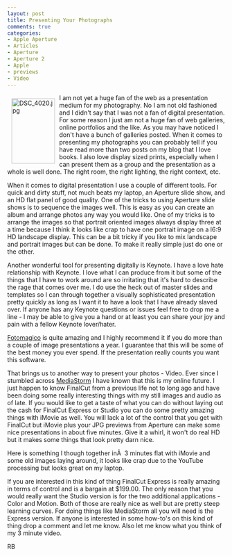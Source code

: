 ```yaml
---
layout: post
title: Presenting Your Photographs
comments: true
categories:
- Apple Aperture
- Articles
- Aperture
- Aperture 2
- Apple
- previews
- Video
---
```

<a rel="lightbox" href="/wp-content/uploads/2009/01/DSC_4020.jpg"><img title="DSC_4020.jpg" src="/wp-content/uploads/2009/01/.thumbs/.DSC_4020.jpg" border="0" alt="DSC_4020.jpg" hspace="10" vspace="10" width="100" height="150" align="left" /></a>I am not yet a huge fan of the web as a presentation medium for my photography. No I am not old fashioned and I didn't say that I was not a fan of digital presentation. For some reason I just am not a huge fan of web galleries, online portfolios and the like. As you may have noticed I don't have a bunch of galleries posted. When it comes to presenting my photographs you can probably tell if you have read more than two posts on my blog that I love books. I also love display sized prints, especially when I can present them as a group and the presentation as a whole is well done. The right room, the right lighting, the right context, etc.

When it comes to digital presentation I use a couple of different tools. For quick and dirty stuff, not much beats my laptop, an Aperture slide show, and an HD flat panel of good quality. <!--more-->One of the tricks to using Aperture slide shows is to sequence the images well. This is easy as you can create an album and arrange photos any way you would like. One of my tricks is to arrange the images so that portrait oriented images always display three at a time because I think it looks like crap to have one portrait image on a l6:9 HD landscape display. This can be a bit tricky if you like to mix landscape and portrait images but can be done. To make it really simple just do one or the other.

Another wonderful tool for presenting digitally is Keynote. I have a love hate relationship with Keynote. I love what I can produce from it but some of the things that I have to work around are so irritating that it's hard to describe the rage that comes over me. I do use the heck out of master slides and templates so I can through together a visually sophisticated presentation pretty quickly as long as I want it to have a look that I have already slaved over. If anyone has any Keynote questions or issues feel free to drop me a line - I may be able to give you a hand or at least you can share your joy and pain with a fellow Keynote lover/hater.

<a href="http://www.boinx.com/fotomagico/overview/" target="_blank">Fotomagico</a> is quite amazing and I highly recommend it if you do more than a couple of image presentations a year. I guarantee that this will be some of the best money you ever spend. If the presentation really counts you want this software.

That brings us to another way to present your photos - Video. Ever since I stumbled across <a href="http://mediastorm.org/" target="_blank">MediaStorm</a> I have known that this is my online future. I just happen to know FinalCut from a previous life not to long ago and have been doing some really interesting things with my still images and audio as of late. If you would like to get a taste of what you can do without laying out the cash for FinalCut Express or Studio you can do some pretty amazing things with iMovie as well. You will lack a lot of the control that you get with FinalCut but iMovie plus your JPG previews from Aperture can make some nice presentations in about five minutes. Give it a whirl, it won't do real HD but it makes some things that look pretty darn nice.

Here is something I though together inÂ  3 minutes flat with iMovie and some old images laying around, it looks like crap due to the YouTube processing but looks great on my laptop.

<object width="425" height="344" data="http://www.youtube.com/v/mZjkg3hIYTc&amp;hl=en&amp;fs=1" type="application/x-shockwave-flash"><param name="allowFullScreen" value="true" /><param name="allowscriptaccess" value="always" /><param name="src" value="http://www.youtube.com/v/mZjkg3hIYTc&amp;hl=en&amp;fs=1" /><param name="allowfullscreen" value="true" /></object>

If you are interested in this kind of thing FinalCut Express is really amazing in terms of control and is a bargain at $199.00. The only reason that you would really want the Studio version is for the two additional applications - Color and Motion. Both of those are really nice as well but are pretty steep learning curves. For doing things like MediaStorm all you will need is the Express version. If anyone is interested in some how-to's on this kind of thing drop a comment and let me know. Also let me know what you think of my 3 minute video.

RB